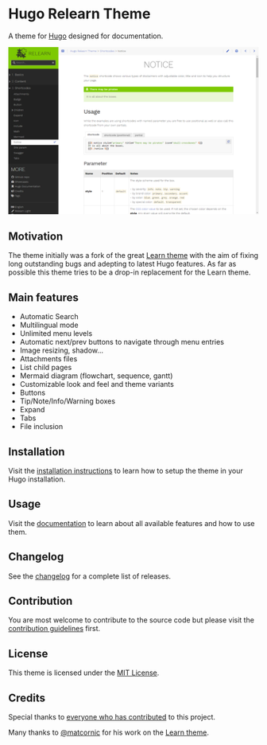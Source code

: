 # Hugo Relearn Theme

A theme for [Hugo](https://gohugo.io/) designed for documentation.

![Overview](https://github.com/McShelby/hugo-theme-relearn/raw/main/images/screenshot.png)

## Motivation

The theme initially was a fork of the great [Learn theme](https://github.com/matcornic/hugo-theme-learn) with the aim of fixing long outstanding bugs and adepting to latest Hugo features. As far as possible this theme tries to be a drop-in replacement for the Learn theme.

## Main features

- Automatic Search
- Multilingual mode
- Unlimited menu levels
- Automatic next/prev buttons to navigate through menu entries
- Image resizing, shadow…
- Attachments files
- List child pages
- Mermaid diagram (flowchart, sequence, gantt)
- Customizable look and feel and theme variants
- Buttons
- Tip/Note/Info/Warning boxes
- Expand
- Tabs
- File inclusion

## Installation

Visit the [installation instructions](https://mcshelby.github.io/hugo-theme-relearn/basics/installation) to learn how to setup the theme in your Hugo installation.

## Usage

Visit the [documentation](https://mcshelby.github.io/hugo-theme-relearn/) to learn about all available features and how to use them.

## Changelog

See the [changelog](https://mcshelby.github.io/hugo-theme-relearn/basics/history) for a complete list of releases.

## Contribution

You are most welcome to contribute to the source code but please visit the [contribution guidelines](https://github.com/McShelby/hugo-theme-relearn/blob/main/.github/CONTRIBUTING.md) first.

## License

This theme is licensed under the [MIT License](https://github.com/McShelby/hugo-theme-relearn/blob/main/LICENSE).

## Credits

Special thanks to [everyone who has contributed](https://github.com/McShelby/hugo-theme-relearn/graphs/contributors) to this project.

Many thanks to [@matcornic](https://github.com/matcornic) for his work on the [Learn theme](https://github.com/matcornic/hugo-theme-learn).
